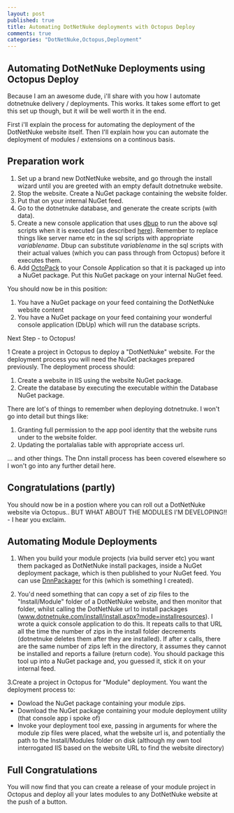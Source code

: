 ```yaml
---
layout: post
published: true
title: Automating DotNetNuke deployments with Octopus Deploy
comments: true
categories: "DotNetNuke,Octopus,Deployment"
---
```


## Automating DotNetNuke Deployments using Octopus Deploy

Because I am an awesome dude, i'll share with you how I automate dotnetnuke delivery / deployments. This works. It takes some effort to get this set up though, but it will be well worth it in the end.

First i'll explain the process for automating the deployment of the DotNetNuke website itself. Then I'll explain how you can automate the deployment of modules / extensions on a continous basis.

## Preparation work

1. Set up a brand new DotNetNuke website, and go through the install wizard until you are greeted with an empty default dotnetnuke website.
2. Stop the website. Create a NuGet package containing the website folder.
3. Put that on your internal NuGet feed.
4. Go to the dotnetnuke database, and generate the create scripts (with data).
5. Create a new console application that uses [dbup](http://dbup.github.io/) to run the above sql scripts when it is executed (as described [here](http://dbup.github.io/)). Remember to replace things like server name etc in the sql scripts with appropriate $variablename$. Dbup can substitute $variablename$ in the sql scripts with their actual values (which you can pass through from Octopus) before it executes them.
6. Add [OctoPack](http://docs.octopusdeploy.com/display/OD/Using+OctoPack) to your Console Application so that it is packaged up into a NuGet package. Put this NuGet package on your internal NuGet feed.

You should now be in this position:

1. You have a NuGet package on your feed containing the DotNetNuke website content 
2. You have a NuGet package on your feed containing your wonderful console application (DbUp) which will run the database scripts.

Next Step - to Octopus!

1 Create a project in Octopus to deploy a "DotNetNuke" website. For the deployment process you will need the NuGet packages prepared previously. The deployment process should:

1. Create a website in IIS using the website NuGet package.
2. Create the database by executing the executable within the Database NuGet package.

There are lot's of things to remember when deploying dotnetnuke. I won't go into detail but things like:

1. Granting full permission to the app pool identity that the website runs under to the website folder.
2. Updating the portalalias table with appropriate access url.

... and other things. The Dnn install process has been covered elsewhere so I won't go into any further detail here.

## Congratulations (partly)

You should now be in a postion where you can roll out a DotNetNuke website via Octopus.. BUT WHAT ABOUT THE MODULES I'M DEVELOPING!! - I hear you exclaim.

## Automating Module Deployments

1. When you build your module projects (via build server etc) you want them packaged as DotNetNuke install packages, inside a NuGet deployment package, which is then published to your NuGet feed. You can use [DnnPackager](https://github.com/dazinator/DnnPackager) for this (which is something I created).

2. You'd need something that can copy a set of zip files to the "Install/Module" folder of a DotNetNuke website, and then monitor that folder, whilst calling the DotNetNuke url to install packages (www.dotnetnuke.com/install/install.aspx?mode=installresources). I wrote a quick console application to do this. It repeats calls to that URL all the time the number of zips in the install folder decrements (dotnetnuke deletes them after they are installed). If after x calls, there are the same number of zips left in the directory, it assumes they cannot be installed and reports a failure (return code).
You should package this tool up into a NuGet package and, you guessed it, stick it on your internal feed.

3.Create a project in Octopus for "Module" deployment. You want the deployment process to:

  - Dowload the NuGet package containing your module zips.
  - Download the NuGet package containing your module deployment utility (that console app i spoke of)
  - Invoke your deployment tool exe, passing in arguments for where the module zip files were placed, what the website url is, and potentially the path to the Install/Modules folder on disk (although my own tool interrogated IIS based on the website URL to find the website directory)
  
 ## Full Congratulations
 
 You will now find that you can create a release of your module project in Octopus and deploy all your lates modules to any DotNetNuke website at the push of a button.